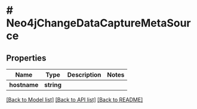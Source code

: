 # # Neo4jChangeDataCaptureMetaSource

## Properties

Name | Type | Description | Notes
------------ | ------------- | ------------- | -------------
**hostname** | **string** |  |

[[Back to Model list]](../../README.md#models) [[Back to API list]](../../README.md#endpoints) [[Back to README]](../../README.md)
